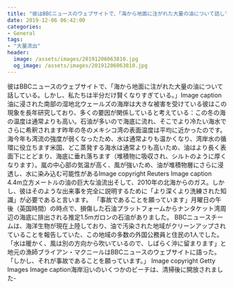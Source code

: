 ```yaml
---
title: "彼はBBCニュースのウェブサイトで、「海から地面に注がれた大量の油について話している。"
date: 2019-12-06 06:42:00
categories:
- General
tags:
- "大量流出"
header:
  image: /assets/images/20191206063810.jpg
  og_image: /assets/images/20191206063810.jpg
---
```


彼はBBCニュースのウェブサイトで、「海から地面に注がれた大量の油について話している。しかし、私たちは半分だけ賢くなりすぎている。」Image caption油に浸された南部の湿地北ウェールズの海岸は大きな被害を受けている彼はこの現象を長年研究しており、多くの要因が関係していると考えている：この冬の海の温度は通常よりも高い。石油が多いので海底に流れ、そこでより冷たい海水でさらに希釈されます昨年の冬のメキシコ湾の表面温度は平均に近かったのです。海今年も湾流の強度が弱くなったため、水は通常よりも温かくなり、湾岸水の循環に役立ちます米国、どこ蒸発する海水は通常よりも高いため、油はより長く表面下にとどまり、海底に垂れ落ちます（堆積物に吸収され、シルトのように厚くなります）。嵐の中心部の気温が高く、風が強いため、油が堆積物層にさらに浸透し、水に染み込む可能性があるImage copyright Reuters Image caption 4.4m立方メートルの油の巨大な油流出そして、2010年の北海からのガス。しかし、彼はそのような出来事を完全に説明するために「より深くより洗練された知識」が必要であると言います。 「事故であることを願っています」月曜日の午後（英国時間）の時点で、損傷した石油プラットフォームからナンタケット湾周辺の海底に排出される推定1.5mガロンの石油がありました。 BBCニュースチームは、海洋生物が現在上陸しており、油で汚染された地域がクリーンアップされていることを報告していた、この地域の多数の外国公務員と住民の1人でした。 「水は暖かく、風は別の方向から吹いているので、しばらく沖に留まります」と地元の漁師ブライアン・マクニールはBBCニュースのウェブサイトに語った。 「しかし、それが事故であることを願っています。」 Image copyright Getty Images Image caption海岸沿いのいくつかのビーチは、清掃後に開放されました-
